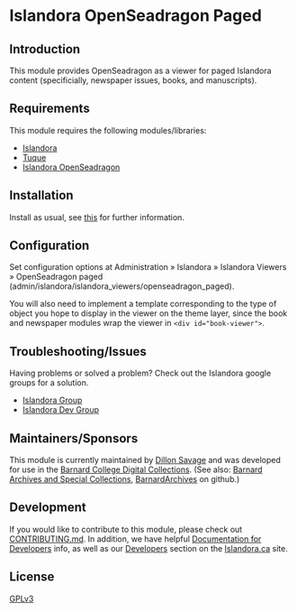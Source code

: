 # Islandora OpenSeadragon Paged

## Introduction

This module provides OpenSeadragon as a viewer for paged Islandora content (specificially, newspaper issues, books, and manuscripts).

## Requirements

This module requires the following modules/libraries:

* [Islandora](https://github.com/islandora/islandora)
* [Tuque](https://github.com/islandora/tuque)
* [Islandora OpenSeadragon](https://github.com/Islandora/islandora_openseadragon)

## Installation

Install as usual, see [this](https://drupal.org/documentation/install/modules-themes/modules-7) for further information.

## Configuration

Set configuration options at Administration » Islandora » Islandora Viewers » OpenSeadragon paged (admin/islandora/islandora_viewers/openseadragon_paged).

You will also need to implement a template corresponding to the type of object you hope to display in the viewer on the theme layer, since the book and newspaper modules wrap the viewer in `<div id="book-viewer">`.

## Troubleshooting/Issues

Having problems or solved a problem? Check out the Islandora google groups for a solution.

* [Islandora Group](https://groups.google.com/forum/?hl=en&fromgroups#!forum/islandora)
* [Islandora Dev Group](https://groups.google.com/forum/?hl=en&fromgroups#!forum/islandora-dev)

## Maintainers/Sponsors

This module is currently maintained by [Dillon Savage](http://github.com/dillonsavage) and was developed for use in the [Barnard College Digital Collections](http://digitalcollections.barnard.edu). (See also: [Barnard Archives and Special Collections](http://archives.barnard.edu/), [BarnardArchives](http://github.com/BarnardArchives) on github.)

## Development

If you would like to contribute to this module, please check out [CONTRIBUTING.md](CONTRIBUTING.md). In addition, we have helpful [Documentation for Developers](https://github.com/Islandora/islandora/wiki#wiki-documentation-for-developers) info, as well as our [Developers](http://islandora.ca/developers) section on the [Islandora.ca](http://islandora.ca) site.

## License

[GPLv3](http://www.gnu.org/licenses/gpl-3.0.txt)
